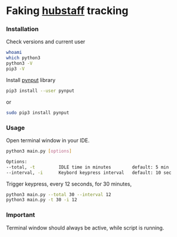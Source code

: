 # Faking [hubstaff](https://hubstaff.com/) tracking

### Installation
Check versions and current user
```bash
whoami
which python3
python3 -V
pip3 -V
```
Install [pynput](https://pynput.readthedocs.io/en/latest/) library
```bash
pip3 install --user pynput
```
or 
```bash
sudo pip3 install pynput
```


### Usage 
Open terminal window in your IDE.  

```bash
python3 main.py [options]

Options:
--total, -t         IDLE time in minutes        default: 5 min
--interval, -i      Keybord keypress interval   default: 10 sec 
```

Trigger keypress, every 12 seconds, for 30 minutes,  

```bash
python3 main.py --total 30 --interval 12
python3 main.py -t 30 -i 12
```

### Important
Terminal window should always be active, while script is running.